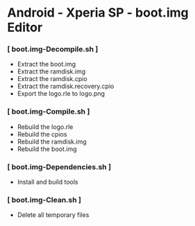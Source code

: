 # Android - Xperia SP - boot.img Editor

### [ boot.img-Decompile.sh ]
- Extract the boot.img
- Extract the ramdisk.img
- Extract the ramdisk.cpio
- Extract the ramdisk.recovery.cpio
- Export the logo.rle to logo.png

### [ boot.img-Compile.sh ]
- Rebuild the logo.rle
- Rebuild the cpios
- Rebuild the ramdisk.img
- Rebuild the boot.img

### [ boot.img-Dependencies.sh ]
- Install and build tools

### [ boot.img-Clean.sh ]
- Delete all temporary files
